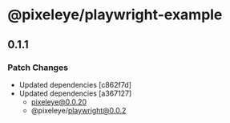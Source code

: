 # @pixeleye/playwright-example

## 0.1.1

### Patch Changes

- Updated dependencies [c862f7d]
- Updated dependencies [a367127]
  - pixeleye@0.0.20
  - @pixeleye/playwright@0.0.2
